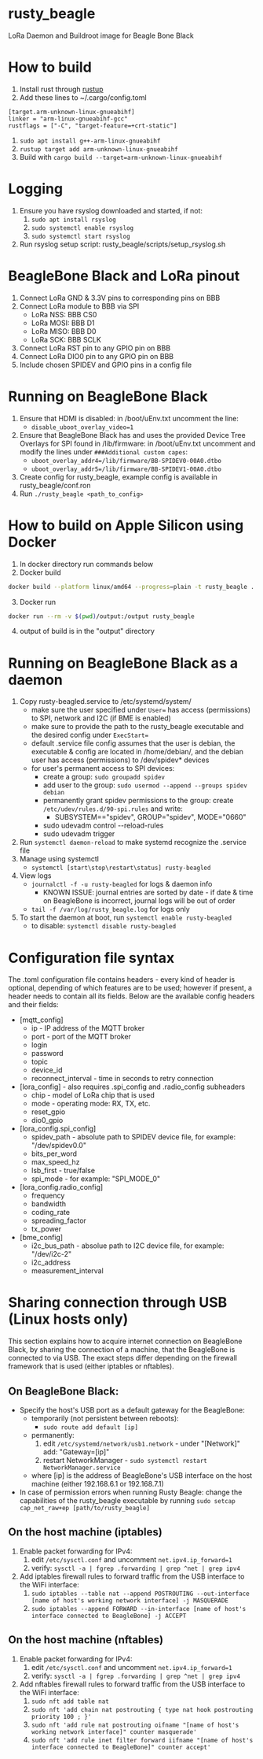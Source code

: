 # rusty_beagle
LoRa Daemon and Buildroot image for Beagle Bone Black

# How to build
1. Install rust through [rustup](https://rustup.rs/)
1. Add these lines to ~/.cargo/config.toml
```
[target.arm-unknown-linux-gnueabihf]
linker = "arm-linux-gnueabihf-gcc"
rustflags = ["-C", "target-feature=+crt-static"]
```
1. ```sudo apt install g++-arm-linux-gnueabihf```
1. ```rustup target add arm-unknown-linux-gnueabihf```
1. Build with ```cargo build --target=arm-unknown-linux-gnueabihf```

# Logging
1. Ensure you have rsyslog downloaded and started, if not:
    1. ```sudo apt install rsyslog```
    1. ```sudo systemctl enable rsyslog```
    1. ```sudo systemctl start rsyslog```
1. Run rsyslog setup script: rusty_beagle/scripts/setup_rsyslog.sh

# BeagleBone Black and LoRa pinout
1. Connect LoRa GND & 3.3V pins to corresponding pins on BBB
1. Connect LoRa module to BBB via SPI
    * LoRa NSS: BBB CS0 
    * LoRa MOSI: BBB D1 
    * LoRa MISO: BBB D0 
    * LoRa SCK: BBB SCLK
1. Connect LoRa RST pin to any GPIO pin on BBB
1. Connect LoRa DIO0 pin to any GPIO pin on BBB
1. Include chosen SPIDEV and GPIO pins in a config file

# Running on BeagleBone Black
1. Ensure that HDMI is disabled: in /boot/uEnv.txt uncomment the line:
    - ```disable_uboot_overlay_video=1```
1. Ensure that BeagleBone Black has and uses the provided Device Tree Overlays for SPI found in /lib/firmware: in /boot/uEnv.txt uncomment and modify the lines under ```###Additional custom capes```:
    - ```uboot_overlay_addr4=/lib/firmware/BB-SPIDEV0-00A0.dtbo```
    - ```uboot_overlay_addr5=/lib/firmware/BB-SPIDEV1-00A0.dtbo```
1. Create config for rusty_beagle, example config is available in rusty_beagle/conf.ron
1. Run ```./rusty_beagle <path_to_config>``` 

# How to build on Apple Silicon using Docker

1. In docker directory run commands below
2. Docker build
```bash
docker build --platform linux/amd64 --progress=plain -t rusty_beagle .
```
3. Docker run
```bash
docker run --rm -v $(pwd)/output:/output rusty_beagle
```
4. output of build is in the "output" directory

# Running on BeagleBone Black as a daemon
1. Copy rusty-beagled.service to /etc/systemd/system/
    - make sure the user specified under `User=` has access (permissions) to SPI, network and I2C (if BME is enabled)
    - make sure to provide the path to the rusty_beagle executable and the desired config under `ExecStart=`
    - default .service file config assumes that the user is debian, the executable & config are located in /home/debian/, and the debian user has access (permissions) to /dev/spidev* devices
    - for user's permanent access to SPI devices:
        - create a group: `sudo groupadd spidev`
        - add user to the group: `sudo usermod --append --groups spidev debian`
        - permanently grant spidev permissions to the group: create `/etc/udev/rules.d/90-spi.rules` and write:
            - SUBSYSTEM=="spidev", GROUP="spidev", MODE="0660"
        - sudo udevadm control --reload-rules
        - sudo udevadm trigger
1. Run `systemctl daemon-reload` to make systemd recognize the .service file
1. Manage using systemctl
    - `systemctl [start\stop\restart\status] rusty-beagled`
1. View logs
    - `journalctl -f -u rusty-beagled` for logs & daemon info
        - KNOWN ISSUE: journal entries are sorted by date - if date & time on BeagleBone is incorrect, journal logs will be out of order
    - `tail -f /var/log/rusty_beagle.log` for logs only
1. To start the daemon at boot, run `systemctl enable rusty-beagled`
    - to disable: `systemctl disable rusty-beagled`

# Configuration file syntax
The .toml configuration file contains headers - every kind of header is optional, depending of which features are to be used; however if present, a header needs to contain all its fields. Below are the available config headers and their fields:
* \[mqtt_config\]
    * ip - IP address of the MQTT broker
    * port - port of the MQTT broker
    * login 
    * password
    * topic
    * device_id
    * reconnect_interval - time in seconds to retry connection
* \[lora_config\] - also requires .spi_config and .radio_config subheaders
    * chip - model of LoRa chip that is used
    * mode - operating mode: RX, TX, etc.
    * reset_gpio
    * dio0_gpio
* \[lora_config.spi_config\]
    * spidev_path - absolute path to SPIDEV device file, for example: "/dev/spidev0.0"
    * bits_per_word
    * max_speed_hz
    * lsb_first - true/false
    * spi_mode - for example: "SPI_MODE_0"
* \[lora_config.radio_config\]
    * frequency
    * bandwidth
    * coding_rate
    * spreading_factor
    * tx_power
* \[bme_config\]
    * i2c_bus_path - absolue path to I2C device file, for example: "/dev/i2c-2"
    * i2c_address
    * measurement_interval

# Sharing connection through USB (Linux hosts only)
This section explains how to acquire internet connection on BeagleBone Black, by sharing the connection of a machine, that the BeagleBone is connected to via USB.
The exact steps differ depending on the firewall framework that is used (either iptables or nftables).

## On BeagleBone Black:
* Specify the host's USB port as a default gateway for the BeagleBone:
    * temporarily (not persistent between reboots):
        * `sudo route add default [ip]`
    * permanently:
        1. edit `/etc/systemd/network/usb1.network` - under "\[Network\]" add: "Gateway=\[ip\]"
        1. restart NetworkManager - `sudo systemctl restart NetworkManager.service`
    * where \[ip\] is the address of BeagleBone's USB interface on the host machine (either 192.168.6.1 or 192.168.7.1)
* In case of permission errors when running Rusty Beagle: change the capabilities of the rusty_beagle executable by running `sudo setcap cap_net_raw+ep [path/to/rusty_beagle]`

## On the host machine (iptables)
1. Enable packet forwarding for IPv4:
    1. edit `/etc/sysctl.conf` and uncomment `net.ipv4.ip_forward=1`
    1. verify: `sysctl -a | fgrep .forwarding | grep ^net | grep ipv4`
1. Add iptables firewall rules to forward traffic from the USB interface to the WiFi interface:
    1. `sudo iptables --table nat --append POSTROUTING --out-interface [name of host's working network interface] -j MASQUERADE`
    1. `sudo iptables --append FORWARD --in-interface [name of host's interface connected to BeagleBone] -j ACCEPT`

## On the host machine (nftables)
1. Enable packet forwarding for IPv4:
    1. edit `/etc/sysctl.conf` and uncomment `net.ipv4.ip_forward=1`
    1. verify: `sysctl -a | fgrep .forwarding | grep ^net | grep ipv4`
1. Add nftables firewall rules to forward traffic from the USB interface to the WiFi interface:
    1. `sudo nft add table nat`
    1. `sudo nft 'add chain nat postrouting { type nat hook postrouting priority 100 ; }'`
    1. `sudo nft 'add rule nat postrouting oifname "[name of host's working network interface]" counter masquerade'`
    1. `sudo nft 'add rule inet filter forward iifname "[name of host's interface connected to BeagleBone]" counter accept'`
